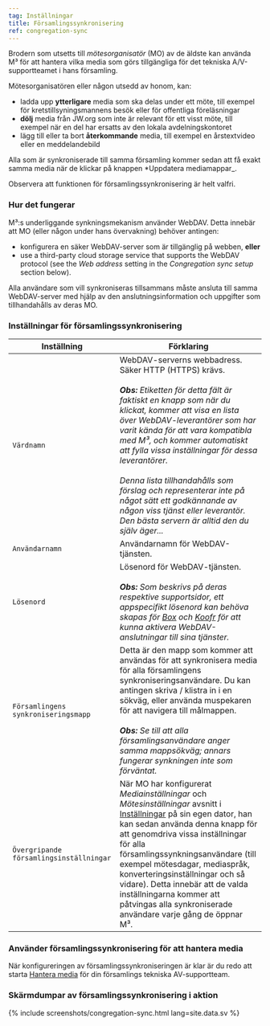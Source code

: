 ```yaml
---
tag: Inställningar
title: Församlingssynkronisering
ref: congregation-sync
---
```


Brodern som utsetts till *mötesorganisatör* (MO) av de äldste kan använda M³ för att hantera vilka media som görs tillgängliga för det tekniska A/V-supportteamet i hans församling.

Mötesorganisatören eller någon utsedd av honom, kan:

- ladda upp **ytterligare** media som ska delas under ett möte, till exempel för kretstillsyningsmannens besök eller för offentliga föreläsningar
- **dölj** media från JW.org som inte är relevant för ett visst möte, till exempel när en del har ersatts av den lokala avdelningskontoret
- lägg till eller ta bort **återkommande** media, till exempel en årstextvideo eller en meddelandebild

Alla som är synkroniserade till samma församling kommer sedan att få exakt samma media när de klickar på knappen *Uppdatera mediamappar_.

Observera att funktionen för församlingssynkronisering är helt valfri.

### Hur det fungerar

M³:s underliggande synkningsmekanism använder WebDAV. Detta innebär att MO (eller någon under hans övervakning) behöver antingen:

- konfigurera en säker WebDAV-server som är tillgänglig på webben, **eller**
- use a third-party cloud storage service that supports the WebDAV protocol (see the *Web address* setting in the *Congregation sync setup* section below).

Alla användare som vill synkroniseras tillsammans måste ansluta till samma WebDAV-server med hjälp av den anslutningsinformation och uppgifter som tillhandahålls av deras MO.

### Inställningar för församlingssynkronisering

| Inställning                             | Förklaring                                                                                                                                                                                                                                                                                                                                                                                                                                                                                                                                          |
| --------------------------------------- | --------------------------------------------------------------------------------------------------------------------------------------------------------------------------------------------------------------------------------------------------------------------------------------------------------------------------------------------------------------------------------------------------------------------------------------------------------------------------------------------------------------------------------------------------- |
| `Värdnamn`                              | WebDAV-serverns webbadress. Säker HTTP (HTTPS) krävs. <br><br> ***Obs:** Etiketten för detta fält är faktiskt en knapp som när du klickat, kommer att visa en lista över WebDAV-leverantörer som har varit kända för att vara kompatibla med M³, och kommer automatiskt att fylla vissa inställningar för dessa leverantörer. <br><br> Denna lista tillhandahålls som förslag och representerar inte på något sätt ett godkännande av någon viss tjänst eller leverantör. Den bästa servern är alltid den du själv äger...* |
| `Användarnamn`                          | Användarnamn för WebDAV-tjänsten.                                                                                                                                                                                                                                                                                                                                                                                                                                                                                                                   |
| `Lösenord`                              | Lösenord för WebDAV-tjänsten. <br><br> ***Obs:** Som beskrivs på deras respektive supportsidor, ett appspecifikt lösenord kan behöva skapas för [Box](https://support.box.com/hc/en-us/articles/360043696414-WebDAV-with-Box) och [Koofr](https://koofr.eu/help/koofr_with_webdav/how-do-i-connect-a-service-to-koofr-through-webdav/) för att kunna aktivera WebDAV-anslutningar till sina tjänster.*                                                                                                                                  |
| `Församlingens synkroniseringsmapp`     | Detta är den mapp som kommer att användas för att synkronisera media för alla församlingens synkroniseringsanvändare. Du kan antingen skriva / klistra in i en sökväg, eller använda muspekaren för att navigera till målmappen. <br><br> ***Obs:** Se till att alla församlingsanvändare anger samma mappsökväg; annars fungerar synkningen inte som förväntat.*                                                                                                                                                                       |
| `Övergripande församlingsinställningar` | När MO har konfigurerat *Mediainställningar* och *Mötesinställningar* avsnitt i [Inställningar]({{page.lang}}/#configuration) på sin egen dator, han kan sedan använda denna knapp för att genomdriva vissa inställningar för alla församlingssynkningsanvändare (till exempel mötesdagar, mediaspråk, konverteringsinställningar och så vidare). Detta innebär att de valda inställningarna kommer att påtvingas alla synkroniserade användare varje gång de öppnar M³.                                                                            |

### Använder församlingssynkronisering för att hantera media

När konfigureringen av församlingssynkroniseringen är klar är du redo att starta [Hantera media]({{page.lang}}/#manage-media) för din församlings tekniska AV-supportteam.

### Skärmdumpar av församlingssynkronisering i aktion

{% include screenshots/congregation-sync.html lang=site.data.sv %}
